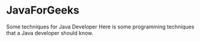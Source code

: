 # JavaForGeeks
Some techniques for Java Developer
Here is some programming techniques that a Java developer should know.
